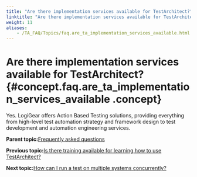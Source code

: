 ```yaml
--- 
title: "Are there implementation services available for TestArchitect?"
linktitle: "Are there implementation services available for TestArchitect?"
weight: 11
aliases: 
    - /TA_FAQ/Topics/faq.are_ta_implementation_services_available.html
---
```

# Are there implementation services available for TestArchitect? {#concept.faq.are_ta_implementation_services_available .concept}

Yes. LogiGear offers Action Based Testing solutions, providing everything from high-level test automation strategy and framework design to test development and automation engineering services.

**Parent topic:**[Frequently asked questions](../../TA_Help/Topics/Support_FAQ.html)

**Previous topic:**[Is there training available for learning how to use TestArchitect?](../../TA_FAQ/Topics/faq.is_ta_training_available.html)

**Next topic:**[How can I run a test on multiple systems concurrently?](../../TA_FAQ/Topics/faq.howto.run_test_on_multiple_targets.html)

